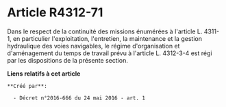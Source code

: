 # Article R4312-71

Dans le respect de la continuité des missions énumérées à l'article L. 4311-1, en particulier l'exploitation, l'entretien, la
maintenance et la gestion hydraulique des voies navigables, le régime d'organisation et d'aménagement du temps de travail
prévu à l'article L. 4312-3-4 est régi par les dispositions de la présente section.

**Liens relatifs à cet article**

	**Créé par**:

	  - Décret n°2016-666 du 24 mai 2016 - art. 1
